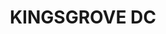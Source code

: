 ---
lastmod: '2025-04-06T06:05:20+00:00'
latitude: -33.942632
layout: suburb
longitude: 151.098002
postcode: '2208'
state: NSW
title: KINGSGROVE DC
url: /nsw/kingsgrove-dc/
---